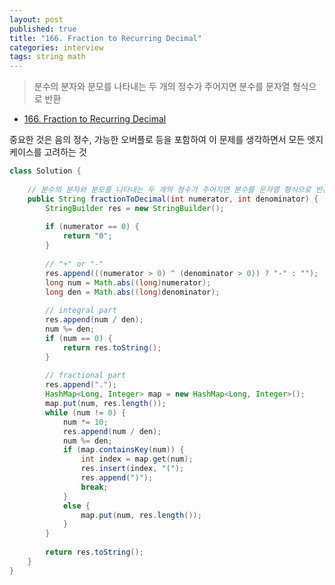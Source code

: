 ```yaml
---
layout: post
published: true
title: "166. Fraction to Recurring Decimal"
categories: interview
tags: string math
---
```


> 분수의 분자와 분모를 나타내는 두 개의 정수가 주어지면 분수를 문자열 형식으로 반환

- [166. Fraction to Recurring Decimal](https://leetcode.com/problems/fraction-to-recurring-decimal/)

중요한 것은 음의 정수, 가능한 오버플로 등을 포함하여 이 문제를 생각하면서 모든 엣지 케이스를 고려하는 것

```java
class Solution {
    
    // 분수의 분자와 분모를 나타내는 두 개의 정수가 주어지면 분수를 문자열 형식으로 반환
    public String fractionToDecimal(int numerator, int denominator) {
        StringBuilder res = new StringBuilder();
        
        if (numerator == 0) {
            return "0";
        }
        
        // "+" or "-"
        res.append(((numerator > 0) ^ (denominator > 0)) ? "-" : "");
        long num = Math.abs((long)numerator);
        long den = Math.abs((long)denominator);
        
        // integral part
        res.append(num / den);
        num %= den;
        if (num == 0) {
            return res.toString();
        }
        
        // fractional part
        res.append(".");
        HashMap<Long, Integer> map = new HashMap<Long, Integer>();
        map.put(num, res.length());
        while (num != 0) {
            num *= 10;
            res.append(num / den);
            num %= den;
            if (map.containsKey(num)) {
                int index = map.get(num);
                res.insert(index, "(");
                res.append(")");
                break;
            }
            else {
                map.put(num, res.length());
            }
        }
        
        return res.toString();
    }
}
```